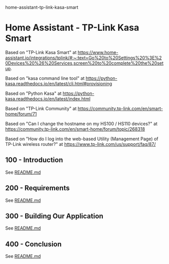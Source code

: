 home-assistant-tp-link-kasa-smart
# Home Assistant - TP-Link Kasa Smart

Based on "TP-Link Kasa Smart" at https://www.home-assistant.io/integrations/tplink/#:~:text=Go%20to%20Settings%20%3E%20Devices%20%26%20Services,screen%20to%20complete%20the%20setup.

Based on "kasa command line tool" at https://python-kasa.readthedocs.io/en/latest/cli.html#provisioning

Based on "Python Kasa" at https://python-kasa.readthedocs.io/en/latest/index.html

Based on "TP-Link Community" at https://community.tp-link.com/en/smart-home/forum/71

Based on "Can I change the hostname on my HS100 / HS110 devices?" at https://community.tp-link.com/en/smart-home/forum/topic/268318

Based on "How do I log into the web-based Utility (Management Page) of TP-Link wireless router?" at https://www.tp-link.com/us/support/faq/87/

## 100 - Introduction

See [README.md](./100/README.md)

## 200 - Requirements

See [README.md](./200/README.md)

## 300 - Building Our Application

See [README.md](./300/README.md)

## 400 - Conclusion

See [README.md](./400/README.md)
